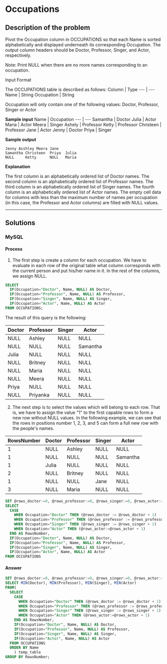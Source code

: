 # Occupations

## Description of the problem
Pivot the Occupation column in OCCUPATIONS so that each Name is sorted alphabetically and displayed underneath its corresponding Occupation. The output column headers should be Doctor, Professor, Singer, and Actor, respectively.

Note: Print NULL when there are no more names corresponding to an occupation.

Input Format

The OCCUPATIONS table is described as follows:
Column | Type 
--- | ---
Name | String
Occupation | String

Occupation will only contain one of the following values: Doctor, Professor, Singer or Actor

**Sample input**
Name | Occupation
--- | ---
Samantha | Doctor 
Julia | Actor 
Maria | Actor 
Meera | Singer 
Ashely | Professor
Ketty | Professor
Christeen | Professor
Jane | Actor 
Jenny | Doctor 
Priya | Singer

**Sample output**

```
Jenny Asshley Meera Jane 
Samantha Christeen  Priya  Julia
NULL     Ketty      NULL   Maria
```

**Explanation**

The first column is an alphabetically ordered list of Doctor names.
The second column is an alphabetically ordered list of Professor names.
The third column is an alphabetically ordered list of Singer names.
The fourth column is an alphabetically ordered list of Actor names.
The empty cell data for columns with less than the maximum number of names per occupation (in this case, the Professor and Actor columns) are filled with NULL values.

---

## Solutions

### MySQL

#### Process

1. The first step is create a column for each occupation. We have to evaluate in each row of the original table what column corresponds with the current person and put his/her name in it. In the rest of the columns, we assign NULL. 

```sql
SELECT 
  IF(Occupation="Doctor", Name, NULL) AS Doctor,
  IF(Occupation="Professor", Name, NULL) AS Professor,
  IF(Occupation="Singer", Name, NULL) AS Singer,
  IF(Occupation="Actor", Name, NULL) AS Actor
FROM OCCUPATIONS;
```

The result of this query is the following:

Doctor | Professor | Singer | Actor 
--- | --- | --- | --- 
NULL | Ashley | NULL | NULL
NULL |NULL| NULL | Samantha
Julia |NULL |NULL| NULL
NULL |Britney| NULL |NULL
NULL |Maria| NULL| NULL
NULL |Meera| NULL| NULL
Priya |NULL| NULL |NULL
NULL| Priyanka |NULL |NULL

2. The next step is to select the values which will belong to each row. That is, we have to assign the value "1" to the first capable rows to form a new row without NULL values.
In the following example, we can see that the rows in positions number 1, 2, 3, and 5 can form a full new row with the people's names.


RowsNumber | Doctor | Professor | Singer | Actor 
--- | --- | --- | --- | --- 
1 | NULL |Ashley |NULL |NULL
1 |NULL |NULL |NULL |Samantha
1 |Julia| NULL| NULL| NULL
2 |NULL |Britney| NULL| NULL
1 |NULL |NULL |Jane| NULL
3 |NULL |Maria |NULL |NULL



```sql
SET @rows_doctor:=0, @rows_professor:=0, @rows_singer:=0, @rows_actor:=0; 
SELECT 
  CASE
    WHEN Occupation="Doctor" THEN (@rows_doctor := @rows_doctor + 1)
    WHEN Occupation="Professor" THEN (@rows_professor := @rows_professor + 1)
    WHEN Occupation="Singer" THEN (@rows_singer := @rows_singer + 1)
    WHEN Occupation="Actor" THEN (@rows_actor:=@rows_actor + 1)
  END AS RowsNumber, 
  IF(Occupation="Doctor", Name, NULL) AS Doctor,
  IF(Occupation="Professor", Name, NULL) AS Professor,
  IF(Occupation="Singer", Name, NULL) AS Singer,
  IF(Occupation="Actor", Name, NULL) AS Actor
FROM OCCUPATIONS
```



#### Answer

```sql
SET @rows_doctor:=0, @rows_professor:=0, @rows_singer:=0, @rows_actor:=0; 
SELECT MIN(Doctor), MIN(Professor), MIN(Singer), MIN(Actor)
FROM(
  SELECT 
    CASE
      WHEN Occupation="Doctor" THEN (@rows_doctor := @rows_doctor + 1)
      WHEN Occupation="Professor" THEN (@rows_professor := @rows_professor + 1)
      WHEN Occupation="Singer" THEN (@rows_singer := @rows_singer + 1)
      WHEN Occupation="Actor" THEN (@rows_actor:=@rows_actor + 1)
    END AS RowsNumber, 
    IF(Occupation="Doctor", Name, NULL) AS Doctor,
    IF(Occupation="Professor", Name, NULL) AS Professor,
    IF(Occupation="Singer", Name, NULL) AS Singer,
    IF(Occupation="Actor", Name, NULL) AS Actor
  FROM OCCUPATIONS
  ORDER BY Name
    ) temp_table
GROUP BY RowsNumber;
```


